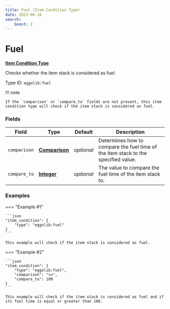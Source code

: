 ```yaml
---
title: Fuel (Item Condition Type)
date: 2023-06-18
search:
    boost: 2
---
```


#   Fuel

[**Item Condition Type**][1]

Checks whether the item stack is considered as fuel.

Type ID: `eggolib:fuel`


!!! note

    If the `comparison` or `compare_to` fields are not present, this item condition type will check if the item stack is considered as fuel.


### Fields

Field | Type | Default | Description
------|------|---------|------------
`comparison` | [**Comparison**][2] | *optional* | Determines how to compare the fuel time of the item stack to the specified value.
`compare_to` | [**Integer**][3] | *optional* | The value to compare the fuel time of the item stack to.


### Examples

=== "Example #1"

    ```json
    "item_condition": {
        "type": "eggolib:fuel"
    }
    ```

    This example will check if the item stack is considered as fuel.


=== "Example #2"

    ```json
    "item_condition": {
        "type": "eggolib:fuel",
        "comparison": ">=",
        "compare_to": 100
    }
    ```

    This example will check if the item stack is considered as fuel and if its fuel time is equal or greater than 100.



[1]: ../item_condition_types.md
[2]: https://origins.readthedocs.io/en/latest/types/data_types/comparison
[3]: https://origins.readthedocs.io/en/latest/types/data_types/integer

